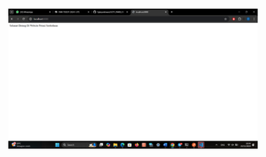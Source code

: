 ![awal](https://github.com/Eginpardewan/UCP1_PAWB_080_/blob/main/Screenshot%202024-11-23%20164453.png)

